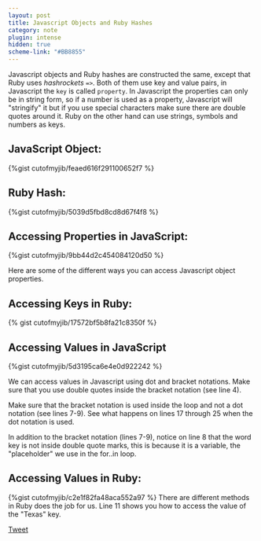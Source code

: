 ```yaml
---
layout: post
title: Javascript Objects and Ruby Hashes
category: note
plugin: intense
hidden: true
scheme-link: "#BB8855"
---
```


Javascript objects and Ruby hashes are constructed the same, except that Ruby uses <em>hashrockets</em> `=>`. Both of them use key and value pairs, in Javascript the `key` is called `property`. In Javascript the properties can only be in string form, so if a number is used as a property, Javascript will "stringify" it but if you use special characters make sure there are double quotes around it. Ruby on the other hand can use strings, symbols and numbers as keys.

## JavaScript Object:
{%gist cutofmyjib/feaed616f291100652f7 %}

## Ruby Hash:
{%gist cutofmyjib/5039d5fbd8cd8d67f4f8 %}

## Accessing Properties in JavaScript:
{%gist cutofmyjib/9bb44d2c454084120d50 %}

Here are some of the different ways you can access Javascript object properties.

## Accessing Keys in Ruby:
{% gist cutofmyjib/17572bf5b8fa21c8350f %}


## Accessing Values in JavaScript
{%gist cutofmyjib/5d3195ca6e4e0d922242 %}

We can access values in Javascript using dot and bracket notations. Make sure that you use double quotes inside the bracket notation (see line 4).

Make sure that the bracket notation is used inside the loop and not a dot notation (see lines 7-9). See what happens on lines 17 through 25 when the dot notation is used.

In addition to the bracket notation (lines 7-9), notice on line 8 that the word key is not inside double quote marks, this is because it is a variable, the "placeholder" we use in the for..in loop.

## Accessing Values in Ruby:
{%gist cutofmyjib/c2e1f82fa48aca552a97 %}
There are different methods in Ruby does the job for us. Line 11 shows you how to access the value of the "Texas" key.

<a class="twitter-share-button" href="https://twitter.com/share"
  data-related="twitterdev"
  data-size="large"
  data-count="none">
Tweet
</a>

<script>
window.twttr=(function(d,s,id){var js,fjs=d.getElementsByTagName(s)[0],t=window.twttr||{};if(d.getElementById(id))return;js=d.createElement(s);js.id=id;js.src="https://platform.twitter.com/widgets.js";fjs.parentNode.insertBefore(js,fjs);t._e=[];t.ready=function(f){t._e.push(f);};return t;}(document,"script","twitter-wjs"));
</script>